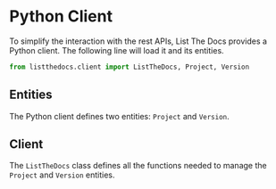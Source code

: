 # Python Client

To simplify the interaction with the rest APIs, List The Docs provides a
Python client. The following line will load it and its entities.

``` python
from listthedocs.client import ListTheDocs, Project, Version
```

## Entities

The Python client defines two entities: ``Project`` and ``Version``.

## Client

The ``ListTheDocs`` class defines all the functions needed to manage
the ``Project`` and ``Version`` entities.